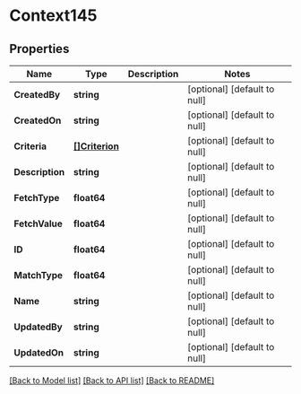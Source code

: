# Context145

## Properties
Name | Type | Description | Notes
------------ | ------------- | ------------- | -------------
**CreatedBy** | **string** |  | [optional] [default to null]
**CreatedOn** | **string** |  | [optional] [default to null]
**Criteria** | [**[]Criterion**](Criterion.md) |  | [optional] [default to null]
**Description** | **string** |  | [optional] [default to null]
**FetchType** | **float64** |  | [optional] [default to null]
**FetchValue** | **float64** |  | [optional] [default to null]
**ID** | **float64** |  | [optional] [default to null]
**MatchType** | **float64** |  | [optional] [default to null]
**Name** | **string** |  | [optional] [default to null]
**UpdatedBy** | **string** |  | [optional] [default to null]
**UpdatedOn** | **string** |  | [optional] [default to null]

[[Back to Model list]](../README.md#documentation-for-models) [[Back to API list]](../README.md#documentation-for-api-endpoints) [[Back to README]](../README.md)



